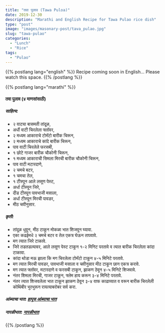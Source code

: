 ```yaml
---
title: "तवा पुलाव (Tawa Puloa)"
date: 2019-12-30
description: "Marathi and English Recipe for Tawa Pulao rice dish"
type: "post"
image: "images/masonary-post/tava_pulao.jpg"
slug: "tawa-pulao"
categories: 
  - "Lunch"
  - "Rice"
tags:
  - "Pulao"
---
```


{{% postlang lang="english" %}} 
 Recipe coming soon in English... Please watch this space. 
 {{% /postlang %}}







{{% postlang lang="marathi" %}}




#### तवा पुलाव (४ माणसांसाठी) 



##### साहित्य:


- २ वाट्या बासमती तांदूळ,
- अर्धी वाटी चिरलेला फ्लॉवर,
- २ मध्यम आकाराचे टोमॅटो बारीक चिरून,
- २ मध्यम आकाराचे कांदे बारीक चिरून,
- पाव वाटी चिरलेले फरसबी,
- १ छोटे गाजर बारीक चौकोनी चिरून,
- १ मध्यम आकाराची सिमला मिरची बारीक चौकोनी चिरून,
- पाव वाटी मटारदाणे,
- २ चमचे बटर,
- १ चमचा तेल,
- १ टीस्पून आले लसूण पेस्ट,
- अर्धा टीस्पून जिरे,
- दीड टीस्पून पावभाजी मसाला,
- अर्धा टीस्पून मिरची पावडर,
- मीठ चवीनुसार.



##### कृती: 


- तांदूळ धुवून, मीठ टाकून मोकळा भात शिजवून घ्यावा.
- एका कढईमधे २ चमचे बटर व तेल एकत्र घेऊन तापवावे.
- मग त्यात जिरे टाकावे.
- जिरे तडतडल्यावर, आले लसूण पेस्ट टाकून १-२ मिनिट परतावे व त्यात बारीक चिरलेला कांदा टाकावा.
- कांदा थोडा मऊ झाला कि मग चिरलेला टोमॅटो टाकून ४-५ मिनिटे परतावे.
- मग त्यात मिरची पावडर, पावभाजी मसाला व चवीनुसार मीठ टाकून छान एकत्र करावे.
- मग त्यात फ्लॉवर, मटारदाणे व फरसबी टाकून, झाकण ठेवून ४-५ मिनिटे शिजवावे.
- नंतर शिमला मिरची, गाजर टाकून, फ्लेम हाय करून ३-४ मिनिटे परतावे.
- नंतर त्यात शिजवलेला भात टाकून झाकण ठेवून ३-४ वाफ काढाव्यात व वरून बारीक चिरलेली कोथिंबीर भुरभुरून रायत्याबरोबर सर्व करा.


##### आंब्याचा भात: [हापूस आंब्याचा भात](/hapus-amba-bhat) 
##### नारळीभात: [नारळीभात](/narali-bhat) 


 {{% /postlang %}}
